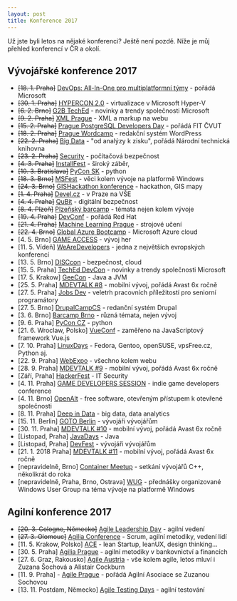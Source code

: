 ```yaml
---
layout: post
title: Konference 2017
---
```


Už jste byli letos na nějaké konferenci? Ještě není pozdě.
Níže je můj přehled konferencí v ČR a okolí.

## Vývojářské konference 2017

- ~~[18. 1. Praha]~~ [DevOps: All-In-One pro multiplatformní týmy](https://www.microsoftevents.com/profile/form/index.cfm?PKformID=0x12453757e42) - pořádá Microsoft
- ~~[30. 1. Praha]~~ [HYPERCON 2.0](http://hypercon.cz/) - virtualizace v Microsoft Hyper-V
- ~~[6. 2. Brno]~~ [G2B TechEd](https://www.g2bteched.cz/cs/) - novinky a trendy společnosti Microsoft
- ~~[9. 2. Praha]~~ [XML Prague](http://www.xmlprague.cz/) - XML a markup na webu
- ~~[15. 2. Praha]~~ [Prague PostgreSQL Developers Day](http://p2d2.cz/) - pořádá FIT ČVUT
- ~~[18. 2. Praha]~~ [Prague Wordcamp](https://2017.prague.wordcamp.org/) - redakční systém WordPress
- ~~[22. 2. Praha]~~ [Big Data](http://www.primetimefor.cz/bigdata/) - "od analýzy k zisku", pořádá Národní technická knihovna
- ~~[23. 2. Praha]~~ [Security](https://konferencesecurity.cz/) - počítačová bezpečnost
- ~~[4. 3. Praha]~~ [InstallFest](http://installfest.cz) - široký záběr,
- ~~[10. 3. Bratislava]~~ [PyCon SK](https://2017.pycon.sk//2017/) - python
- ~~[18. 3. Brno]~~ [MSFest](https://www.ms-fest.cz/brno) - věci kolem vývoje na platformě Windows
- ~~[24. 3. Brno]~~ [GISHackathon konference](https://github.com/GISHackathon/gishackathon_2017_03) - hackathon, GIS mapy
- ~~[1. 4. Praha]~~ [Devel.cz](https://devel.cz/konference) - v Praze na VŠE
- ~~[4. 4. Praha]~~ [QuBit](https://qubitconference.com/) - digitální bezpečnost
- ~~[8. 4. Plzeň]~~ [Plzeňský barcamp](https://plzenskybarcamp.cz/) - témata nejen kolem vývoje
- ~~[19. 4. Praha]~~ [DevConf](https://devconf.cz/) - pořádá Red Hat
- ~~[21. 4. Praha]~~ [Machine Learning Prague](http://www.mlprague.com/) - strojové učení
- ~~[22. 4. Brno]~~ [Global Azure Bootcamp](https://global.azurebootcamp.net/) - Microsoft Azure cloud
- [4. 5. Brno] [GAME ACCESS](http://www.game-access.com/) - vývoj her
- [11. 5. Vídeň] [WeAreDevelopers](https://www.wearedevelopers.com/conference/) - jedna z největších evropských konferencí
- [13. 5. Brno] [DISCcon](https://www.disccon.com/) - bezpečnost, cloud
- [15. 5. Praha] [TechEd DevCon](https://www.teched.cz/cs/) - novinky a trendy společnosti Microsoft
- [17. 5. Krakow] [GeeCon](https://2017.geecon.org/) - Java a JVM
- [25. 5. Praha] [MDEVTALK #8](https://www.mdevtalk.cz/) - mobilní vývoj, pořádá Avast 6x ročně
- [27. 5. Praha] [Jobs Dev](https://www.jobsdev.cz/) - veletrh pracovních příležitostí pro seniorní programátory
- [27. 5. Brno] [DrupalCampCS](http://drupalcs.camp/) - redanční systém Drupal
- [3. 6. Brno] [Barcamp Brno](http://www.barcampbrno.cz/2017/index.html) - různá témata, nejen vývoj
- [9. 6. Praha] [PyCon CZ](https://cz.pycon.org/2017/) - python
- [21. 6. Wroclaw, Polsko] [VueConf](http://conf.vuejs.org/) - zaměřeno na JavaScriptový framework Vue.js
- [7. 10. Praha] [LinuxDays](https://www.linuxdays.cz/2017/) - Fedora, Gentoo, openSUSE, vpsFree.cz, Python aj.
- [22. 9. Praha] [WebExpo](https://www.webexpo.cz/praha2017/) - všechno kolem webu
- [28. 9. Praha] [MDEVTALK #9](https://www.mdevtalk.cz/) - mobilní vývoj, pořádá Avast 6x ročně
- [Září, Praha] [HackerFest](https://www.hackerfest.cz/cs/) - IT Security
- [4. 11. Praha] [GAME DEVELOPERS SESSION](http://www.gdsession.com/) - indie game developers conference
- [4. 11. Brno] [OpenAlt](https://openalt.cz/2017/) - free software, otevřeným přístupem k otevřené společnosti
- [8. 11. Praha] [Deep in Data](http://did.konference.cz/) - big data, data analytics
- [15. 11. Berlin] [GOTO Berlin](https://gotober.com/) - vývojáři vývojářům
- [30. 11. Praha] [MDEVTALK #10](https://www.mdevtalk.cz/) - mobilní vývoj, pořádá Avast 6x ročně
- [Listopad, Praha] [JavaDays](https://www.javadays.cz/cs/) - Java
- [Listopad, Praha] [DevFest](https://2017.devfest.cz/) - vývojáři vývojářům
- [21. 1. 2018 Praha] [MDEVTALK #11](https://www.mdevtalk.cz/) - mobilní vývoj, pořádá Avast 6x ročně
- [nepravidelně, Brno] [Container Meetup](https://www.facebook.com/groups/223056018170639/?fref=ts) - setkání vývojářů C++, několikrát do roka
- [nepravidelně, Praha, Brno, Ostrava] [WUG](https://www.wug.cz/) - přednášky organizované Windows User Group na téma vývoje na platformě Windows

## Agilní konference 2017

- ~~[20. 3. Cologne, Německo]~~ [Agile Leadership Day](http://agile-leadership-day.com/) - agilní vedení
- ~~[27. 3. Olomouc]~~ [Agilia Conference](http://agiliaconference.com/) - Scrum, agilní metodiky, vedení lidí
- [11. 5. Krakow, Polsko] [ACE](http://aceconf.com/) - lean Startup, leanUX, design thinking...
- [30. 5. Praha] [Agilia Prague](http://agiliaprague.com/) - agilní metodiky v bankovnictví a financích
- [27. 6. Graz, Rakousko] [Agile Austria](http://www.agile-austria.org/de/) - vše kolem agile, letos mluví i Zuzana Šochová a Alistair Cockburn
- [11. 9. Praha] - [Agile Prague](http://agileprague.com/) - pořádá Agilní Asociace se Zuzanou Sochovou
- [13. 11. Postdam, Německo] [Agile Testing Days](https://agiletestingdays.com/) - agilní testování


